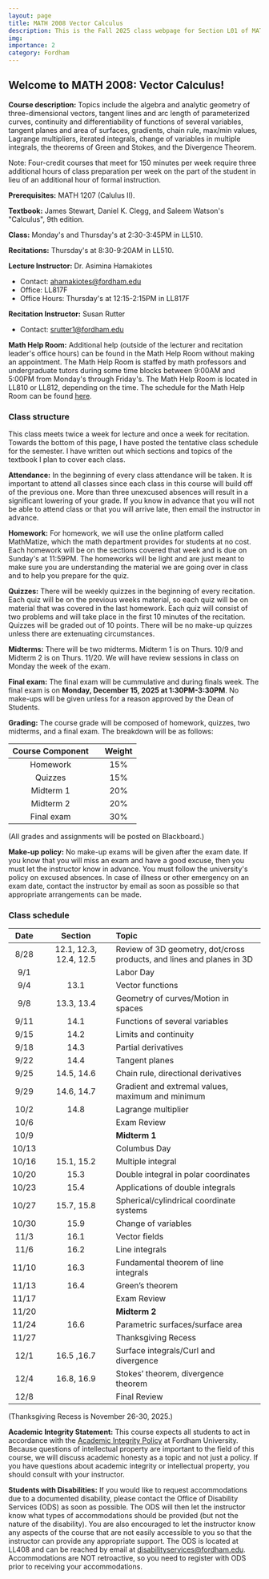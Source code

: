 ```yaml
---
layout: page
title: MATH 2008 Vector Calculus
description: This is the Fall 2025 class webpage for Section L01 of MATH 2008 Vector Calculus (Calculus III) at Fordham. 
img: 
importance: 2
category: Fordham
---
```


## Welcome to MATH 2008: Vector Calculus! 

**Course description:** Topics include the algebra and analytic geometry of three-dimensional vectors, tangent lines and arc length of parameterized curves, continuity and differentiability of functions of several variables, tangent planes and area of surfaces, gradients, chain rule, max/min values, Lagrange multipliers, iterated integrals, change of variables in multiple integrals, the theorems of Green and Stokes, and the Divergence Theorem. 

Note: Four-credit courses that meet for 150 minutes per week require three additional hours of class preparation per week on the part of the student in lieu of an additional hour of formal instruction.

**Prerequisites:** MATH 1207 (Calulus II).

**Textbook:** James Stewart, Daniel K. Clegg, and Saleem Watson's "Calculus", 9th edition.

**Class:** Monday's and Thursday's at 2:30-3:45PM in LL510. 

**Recitations:** Thursday's at 8:30-9:20AM in LL510. 

**Lecture Instructor:** Dr. Asimina Hamakiotes
* Contact: [ahamakiotes@fordham.edu](mailto:ahamakiotes@fordham.edu)
* Office: LL817F
* Office Hours: Thursday's at 12:15-2:15PM in LL817F

**Recitation Instructor:** Susan Rutter
* Contact: [srutter1@fordham.edu](mailto:srutter1@fordham.edu)

**Math Help Room:** Additional help (outside of the lecturer and recitation leader's office hours) can be found in the Math Help Room without making an appointment. The Math Help Room is staffed by math professors and undergraduate tutors during some time blocks between 9:00AM and 5:00PM from Monday's through Friday's. The Math Help Room is located in LL810 or LL812, depending on the time. The schedule for the Math Help Room can be found [here](https://docs.google.com/spreadsheets/d/1wsv5_7K1RqCxhUKb1pK7cAbDEN3-wKskBAVeQ6CLcCs/edit?gid=98745945#gid=98745945).

### Class structure

This class meets twice a week for lecture and once a week for recitation. Towards the bottom of this page, I have posted the tentative class schedule for the semester. I have written out which sections and topics of the textbook I plan to cover each class. 

**Attendance:** In the beginning of every class attendance will be taken. It is important to attend all classes since each class in this course will build off of the previous one. More than three unexcused absences will result in a significant lowering of your grade. If you know in advance that you will not be able to attend class or that you will arrive late, then email the instructor in advance. 

**Homework:** For homework, we will use the online platform called MathMatize, which the math department provides for students at no cost. Each homework will be on the sections covered that week and is due on Sunday's at 11:59PM. The homeworks will be light and are just meant to make sure you are understanding the material we are going over in class and to help you prepare for the quiz.

**Quizzes:** There will be weekly quizzes in the beginning of every recitation. Each quiz will be on the previous weeks material, so each quiz will be on material that was covered in the last homework. Each quiz will consist of two problems and will take place in the first 10 minutes of the recitation. Quizzes will be graded out of 10 points. There will be no make-up quizzes unless there are extenuating circumstances. 

**Midterms:** There will be two midterms. Midterm 1 is on Thurs. 10/9 and Midterm 2 is on Thurs. 11/20. We will have review sessions in class on Monday the week of the exam.

**Final exam:** The final exam will be cummulative and during finals week. The final exam is on **Monday, December 15, 2025 at 1:30PM-3:30PM**. No make-ups will be given unless for a reason approved by the Dean of Students.

**Grading:** The course grade will be composed of homework, quizzes, two midterms, and a final exam. The breakdown will be as follows: 

| Course Component |       | Weight    | 
| :----:           | :---: |  :----:   |    
| Homework         |       |  15%      |
| Quizzes       |       |  15%      | 
| Midterm 1   |       |  20%      | 
| Midterm 2     |       |  20%      | 
| Final exam       |       |  30%      | 

(All grades and assignments will be posted on Blackboard.) 

<!--
**Exams:** 
* **Midterm 1:** Oct. 9, 2025
* **Midterm 2:** Nov. 20, 2025
* **Final:** TBD
-->

**Make-up policy:** No make-up exams will be given after the exam date. If you know that you will miss an exam and have a good excuse, then you must let the instructor know in advance. You must follow the university's policy on excused absences. In case of illness or other emergency on an exam date, contact the instructor by email as soon as possible so that appropriate arrangements can be made.

### Class schedule

| Date  |      | Section |      | Topic                                                                   | 
| :---: | :--: | :---:   | :--: | :---                                                                    | 
| 8/28  |      | 12.1, 12.3, 12.4, 12.5 |      | Review of 3D geometry, dot/cross products, and lines and planes in 3D |  
| 9/1   |      |         |      | Labor Day   | 
| 9/4   |      | 13.1    |      | Vector functions   | 
| 9/8   |      | 13.3, 13.4 |      | Geometry of curves/Motion in spaces                       |   
| 9/11  |      | 14.1    |      | Functions of several variables  |
| 9/15  |      | 14.2    |      | Limits and continuity                     | 
| 9/18  |      | 14.3    |      | Partial derivatives                  |  
| 9/22  |      | 14.4    |      | Tangent planes             |    
| 9/25  |      | 14.5, 14.6 |      | Chain rule, directional derivatives                    | 
| 9/29  |      | 14.6, 14.7 |      | Gradient and extremal values, maximum and minimum     |  
| 10/2  |      | 14.8    |      | Lagrange multiplier    | 
| 10/6  |      |         |      |  Exam Review                            | 
| 10/9  |      |         |      |  **Midterm 1**                                |  
| 10/13 |      |         |      |  Columbus Day        |   
| 10/16 |      | 15.1, 15.2 |      |  Multiple integral                                    |   
| 10/20 |      | 15.3    |      |  Double integral in polar coordinates             |     
| 10/23 |      | 15.4    |      |  Applications of double integrals        | 
| 10/27 |      | 15.7, 15.8 |      |  Spherical/cylindrical coordinate systems         |     
| 10/30 |      | 15.9    |      |  Change of variables           | 
| 11/3  |      | 16.1    |      |  Vector fields                           |    
| 11/6  |      | 16.2    |      |  Line integrals                              |
| 11/10 |      | 16.3    |      |  Fundamental theorem of line integrals                |
| 11/13 |      | 16.4    |      |  Green’s theorem                         |
| 11/17 |      |         |      |  Exam Review                                |
| 11/20 |      |         |      |  **Midterm 2**                            |
| 11/24 |      | 16.6    |      |  Parametric surfaces/surface area                      |
| 11/27 |      |         |      |  Thanksgiving Recess                                         |
| 12/1  |      | 16.5 ,16.7 |      |  Surface integrals/Curl and divergence                    |
| 12/4  |      | 16.8, 16.9 |      |  Stokes’ theorem, divergence theorem                         |
| 12/8  |      |         |      | Final Review           |


(Thanksgiving Recess is November 26-30, 2025.)

**Academic Integrity Statement:** This course expects all students to act in accordance with the [Academic Integrity Policy](https://www.fordham.edu/resources/policies/academic-integrity-policy/) at Fordham University. Because questions of intellectual property are important to the field of this course, we will discuss academic honesty as a topic and not just a policy. If you have questions about academic integrity or intellectual property, you should consult with your instructor. 

**Students with Disabilities:** If you would like to request accommodations due to a documented disability, please contact the Office of Disability Services (ODS) as soon as possible. The ODS will then let the instructor know what types of accommodations should be provided (but not the nature of the disability). You are also encouraged to let the instructor know any aspects of the course that are not easily accessible to you so that the instructor can provide any appropriate support. The ODS is located at LL408 and can be reached by email at [disabilityservices@fordham.edu](mailto:disabilityservices@fordham.edu). Accommodations are NOT retroactive, so you need to register with ODS prior to receiving your accommodations.

<!-- **Final Exam Policy:** -->





